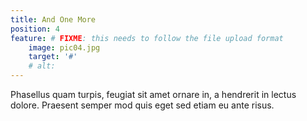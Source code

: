 ```yaml
---
title: And One More
position: 4
feature: # FIXME: this needs to follow the file upload format
    image: pic04.jpg
    target: '#'
    # alt: 
---
```

Phasellus quam turpis, feugiat sit amet ornare in, a hendrerit in lectus dolore. Praesent semper mod quis eget sed etiam eu ante risus.